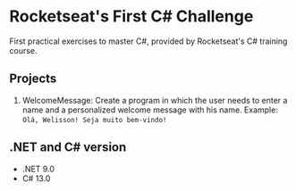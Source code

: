 # Rocketseat's First C# Challenge

First practical exercises to master C#, provided by Rocketseat's C# training course.

## Projects

1. WelcomeMessage: Create a program in which the user needs to enter a name and a personalized welcome message with his name. Example: `Olá, Welisson! Seja muito bem-vindo!`

## .NET and C# version

- .NET 9.0
- C# 13.0
